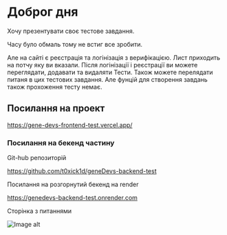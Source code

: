 # Доброг дня 

Хочу презентувати своє тестове завдання. 

Часу було обмаль тому не встиг все зробити. 

Але на сайті є реєстрація та логінізація з верифікацією. Лист приходить на потчу яку ви вказали. Після логінізації і реєстрації ви можете переглядати, додавати та видаляти Тести. Також можете перелядати питаня в цих тестових завдання. Але фунцій для створення завдань також прохоження тесту немає. 

## Посилання на проект 

https://gene-devs-frontend-test.vercel.app/

### Посилання на бекенд частину 

Git-hub репозиторій

https://github.com/t0xick1d/geneDevs-backend-test

Посилання на розгорнутий бекенд на render 

https://genedevs-backend-test.onrender.com

Сторінка з питаннями 

![Image alt]([https://github.com/t0xick1d/geneDevs-frontend-test/blob/main/img/%D0%97%D0%BD%D1%96%D0%BC%D0%BE%D0%BA%20%D0%B5%D0%BA%D1%80%D0%B0%D0%BD%D0%B0%202023-09-10%20%D0%BE%2023.23.42.png](https://github.com/t0xick1d/geneDevs-frontend-test/blob/main/img/%D0%97%D0%BD%D1%96%D0%BC%D0%BE%D0%BA%20%D0%B5%D0%BA%D1%80%D0%B0%D0%BD%D0%B0%202023-09-10%20%D0%BE%2023.29.35.png)https://github.com/t0xick1d/geneDevs-frontend-test/blob/main/img/%D0%97%D0%BD%D1%96%D0%BC%D0%BE%D0%BA%20%D0%B5%D0%BA%D1%80%D0%B0%D0%BD%D0%B0%202023-09-10%20%D0%BE%2023.29.35.png)
